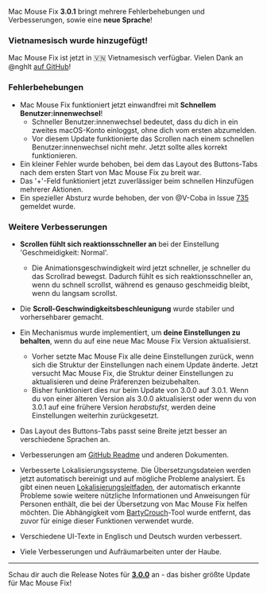 Mac Mouse Fix **3.0.1** bringt mehrere Fehlerbehebungen und Verbesserungen, sowie eine **neue Sprache**!

### Vietnamesisch wurde hinzugefügt!

Mac Mouse Fix ist jetzt in 🇻🇳 Vietnamesisch verfügbar. Vielen Dank an @nghlt [auf GitHub](https://GitHub.com/nghlt)!


### Fehlerbehebungen

- Mac Mouse Fix funktioniert jetzt einwandfrei mit **Schnellem Benutzer:innenwechsel**!
  - Schneller Benutzer:innenwechsel bedeutet, dass du dich in ein zweites macOS-Konto einloggst, ohne dich vom ersten abzumelden.
  - Vor diesem Update funktionierte das Scrollen nach einem schnellen Benutzer:innenwechsel nicht mehr. Jetzt sollte alles korrekt funktionieren.
- Ein kleiner Fehler wurde behoben, bei dem das Layout des Buttons-Tabs nach dem ersten Start von Mac Mouse Fix zu breit war.
- Das '+'-Feld funktioniert jetzt zuverlässiger beim schnellen Hinzufügen mehrerer Aktionen.
- Ein spezieller Absturz wurde behoben, der von @V-Coba in Issue [735](https://github.com/noah-nuebling/mac-mouse-fix/issues/735) gemeldet wurde.

### Weitere Verbesserungen

- **Scrollen fühlt sich reaktionsschneller an** bei der Einstellung 'Geschmeidigkeit: Normal'.
  - Die Animationsgeschwindigkeit wird jetzt schneller, je schneller du das Scrollrad bewegst. Dadurch fühlt es sich reaktionsschneller an, wenn du schnell scrollst, während es genauso geschmeidig bleibt, wenn du langsam scrollst.
  
- Die **Scroll-Geschwindigkeitsbeschleunigung** wurde stabiler und vorhersehbarer gemacht.
- Ein Mechanismus wurde implementiert, um **deine Einstellungen zu behalten**, wenn du auf eine neue Mac Mouse Fix Version aktualisierst.
  - Vorher setzte Mac Mouse Fix alle deine Einstellungen zurück, wenn sich die Struktur der Einstellungen nach einem Update änderte. Jetzt versucht Mac Mouse Fix, die Struktur deiner Einstellungen zu aktualisieren und deine Präferenzen beizubehalten.
  - Bisher funktioniert dies nur beim Update von 3.0.0 auf 3.0.1. Wenn du von einer älteren Version als 3.0.0 aktualisierst oder wenn du von 3.0.1 auf eine frühere Version _herabstufst_, werden deine Einstellungen weiterhin zurückgesetzt.
- Das Layout des Buttons-Tabs passt seine Breite jetzt besser an verschiedene Sprachen an.
- Verbesserungen am [GitHub Readme](https://github.com/noah-nuebling/mac-mouse-fix#background) und anderen Dokumenten.
- Verbesserte Lokalisierungssysteme. Die Übersetzungsdateien werden jetzt automatisch bereinigt und auf mögliche Probleme analysiert. Es gibt einen neuen [Lokalisierungsleitfaden](https://github.com/noah-nuebling/mac-mouse-fix/discussions/731), der automatisch erkannte Probleme sowie weitere nützliche Informationen und Anweisungen für Personen enthält, die bei der Übersetzung von Mac Mouse Fix helfen möchten. Die Abhängigkeit vom [BartyCrouch](https://github.com/FlineDev/BartyCrouch)-Tool wurde entfernt, das zuvor für einige dieser Funktionen verwendet wurde.
- Verschiedene UI-Texte in Englisch und Deutsch wurden verbessert.
- Viele Verbesserungen und Aufräumarbeiten unter der Haube.

---

Schau dir auch die Release Notes für [**3.0.0**](https://github.com/noah-nuebling/mac-mouse-fix/releases/tag/3.0.0) an - das bisher größte Update für Mac Mouse Fix!